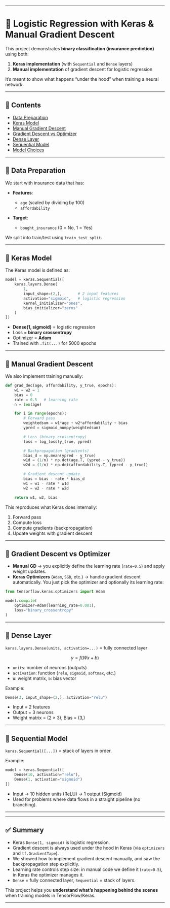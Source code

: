 
---

# 🧠 Logistic Regression with Keras & Manual Gradient Descent

This project demonstrates **binary classification (insurance prediction)** using both:

1. **Keras implementation** (with `Sequential` and `Dense` layers)
2. **Manual implementation** of gradient descent for logistic regression

It’s meant to show what happens “under the hood” when training a neural network.

---

## 📂 Contents

* [Data Preparation](#-data-preparation)
* [Keras Model](#-keras-model)
* [Manual Gradient Descent](#-manual-gradient-descent)
* [Gradient Descent vs Optimizer](#-gradient-descent-vs-optimizer)
* [Dense Layer](#-dense-layer)
* [Sequential Model](#-sequential-model)
* [Model Choices](#-model-choices)

---

## 🔹 Data Preparation

We start with insurance data that has:

* **Features**:

  * `age` (scaled by dividing by 100)
  * `affordability`
* **Target**:

  * `bought_insurance` (0 = No, 1 = Yes)

We split into train/test using `train_test_split`.

---

## 🔹 Keras Model

The Keras model is defined as:

```python
model = keras.Sequential([
    keras.layers.Dense(
        1,
        input_shape=(2,),       # 2 input features
        activation="sigmoid",   # logistic regression
        kernel_initializer="ones",
        bias_initializer="zeros"
    )
])
```

* **Dense(1, sigmoid)** = logistic regression
* Loss = **binary crossentropy**
* Optimizer = **Adam**
* Trained with `.fit(...)` for 5000 epochs

---

## 🔹 Manual Gradient Descent

We also implement training manually:

```python
def grad_dec(age, affordability, y_true, epochs):
    w1 = w2 = 1
    bias = 0
    rate = 0.5   # learning rate
    n = len(age)

    for i in range(epochs):
        # Forward pass
        weightedsum = w1*age + w2*affordability + bias
        ypred = sigmoid_numpy(weightedsum)

        # Loss (binary crossentropy)
        loss = log_loss(y_true, ypred)

        # Backpropagation (gradients)
        bias_d = np.mean(ypred - y_true)
        w1d = (1/n) * np.dot(age.T, (ypred - y_true))
        w2d = (1/n) * np.dot(affordability.T, (ypred - y_true))

        # Gradient descent update
        bias = bias - rate * bias_d
        w1 = w1 - rate * w1d
        w2 = w2 - rate * w2d

    return w1, w2, bias
```

This reproduces what Keras does internally:

1. Forward pass
2. Compute loss
3. Compute gradients (backpropagation)
4. Update weights with gradient descent

---

## 🔹 Gradient Descent vs Optimizer

* **Manual GD** → you explicitly define the learning rate (`rate=0.5`) and apply weight updates.
* **Keras Optimizers** (`Adam`, `SGD`, etc.) → handle gradient descent automatically. You just pick the optimizer and optionally its learning rate:

```python
from tensorflow.keras.optimizers import Adam

model.compile(
    optimizer=Adam(learning_rate=0.001),
    loss="binary_crossentropy"
)
```

---

## 🔹 Dense Layer

`keras.layers.Dense(units, activation=...)` = fully connected layer

$$
y = f(Wx + b)
$$

* `units`: number of neurons (outputs)
* `activation`: function (`relu`, `sigmoid`, `softmax`, etc.)
* `W`: weight matrix, `b`: bias vector

Example:

```python
Dense(3, input_shape=(2,), activation="relu")
```

* Input = 2 features
* Output = 3 neurons
* Weight matrix = (2 × 3), Bias = (3,)

---

## 🔹 Sequential Model

`keras.Sequential([...])` = stack of layers in order.

Example:

```python
model = keras.Sequential([
    Dense(10, activation="relu"),
    Dense(1, activation="sigmoid")
])
```

* Input → 10 hidden units (ReLU) → 1 output (Sigmoid)
* Used for problems where data flows in a straight pipeline (no branching).

---



---

## ✅ Summary

* Keras `Dense(1, sigmoid)` is logistic regression.
* Gradient descent is always used under the hood in Keras (via `optimizers` and `tf.GradientTape`).
* We showed how to implement gradient descent manually, and saw the backpropagation step explicitly.
* Learning rate controls step size: in manual code we define it (`rate=0.5`), in Keras the optimizer manages it.
* `Dense` = fully connected layer, `Sequential` = stack of layers.

This project helps you **understand what’s happening behind the scenes** when training models in TensorFlow/Keras.

---
